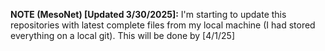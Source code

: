 **NOTE (MesoNet) [Updated 3/30/2025]:** I'm starting to update this repositories with latest complete files from my local machine (I had stored everything on a local git). This will be done by [4/1/25]

